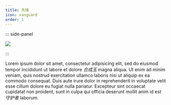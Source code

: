```yaml
---
title: 先锋
icon: vanguard
order: 1
---
```


::: side-panel

![](/assets/职业图标/先锋_带文字.png)

:::

Lorem ipsum dolor sit amet, consectetur adipisicing elit, sed do eiusmod tempor incididunt ut labore et dolore *合成玉* magna aliqua. Ut enim ad minim veniam, quis nostrud exercitation ullamco laboris nisi ut aliquip ex ea commodo consequat. Duis aute irure dolor in reprehenderit in voluptate velit esse cillum dolore eu fugiat nulla pariatur. Excepteur sint occaecat cupidatat non proident, sunt in culpa qui officia deserunt mollit anim id est *守护者* laborum.